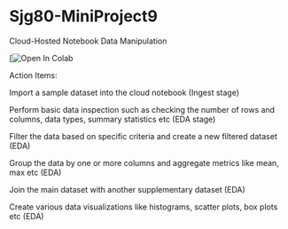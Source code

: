 # Sjg80-MiniProject9
Cloud-Hosted Notebook Data Manipulation

[![Open In Colab](https://colab.research.google.com/gist/shailajgg/51c98727c9b5a9712f3b1fdf4197a830/cloud-hosted-notebook.ipynb)

Action Items:

Import a sample dataset into the cloud notebook (Ingest stage)

Perform basic data inspection such as checking the number of rows and columns, data types, summary statistics etc (EDA stage)

Filter the data based on specific criteria and create a new filtered dataset (EDA)

Group the data by one or more columns and aggregate metrics like mean, max etc (EDA)

Join the main dataset with another supplementary dataset (EDA)

Create various data visualizations like histograms, scatter plots, box plots etc (EDA)
